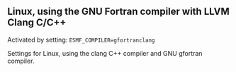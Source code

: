 ## Linux, using the GNU Fortran compiler with LLVM Clang C/C++

Activated by setting: `ESMF_COMPILER=gfortranclang`

Settings for Linux, using the clang C++ compiler and GNU gfortran compiler.
